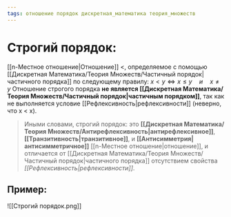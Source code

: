 ```yaml
---
tags: отношение порядок дискретная_математика теория_множеств
---
```

# Строгий порядок:
[[n-Местное отношение|Отношение]] <, определяемое с помощью [[Дискретная Математика/Теория Множеств/Частичный порядок|частичного порядка]] по следующему правилу: $x < y \Leftrightarrow x \leq y\quad и\quad x \neq y$
Отношение строгого порядка **не является [[Дискретная Математика/Теория Множеств/Частичный порядок|частичным порядком]]**, так как не выполняется условие [[Рефлексивность|рефлексивности]] (неверно, что x < x).

> Иными словами, строгий порядок: это **[[Дискретная Математика/Теория Множеств/Антирефлексивность|антирефлексивное]]**, **[[Транзитивность|транзитивное]]**, и **[[Антисимметрия|антисимметричное]]** [[n-Местное отношение|отношение]], и отличается от [[Дискретная Математика/Теория Множеств/Частичный порядок|частичного порядка]] отсутствием свойства *[[Рефлексивность|рефлексивности]]*.
## Пример:
![[Строгий порядок.png]]